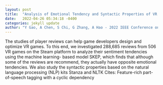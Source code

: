 ```yaml
---
layout: post
title:  "Analysis of Emotional Tendency and Syntactic Properties of VR Game Reviews"
date:   2022-04-26 05:34:18 -0400
categories: jekyll update
author: "Y Gao, A Chen, S Chi, G Zhang, A Hao - 2022 IEEE Conference on Virtual Reality and , 2022"
---
```

The studies of player reviews can help game developers design and optimize VR games. To this end, we investigated 288,685 reviews from 506 VR games on the Steam platform to analyze their sentiment tendencies using the machine learning- based model SKEP, which finds that although some of the reviews are recommend, they actually have opposite emotional tendencies. We also study the syntactic properties based on the natural language processing (NLP) kits Stanza and NLTK Cites: Feature-rich part-of-speech tagging with a cyclic dependency